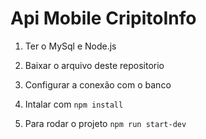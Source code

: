 # Api Mobile CripitoInfo


1. Ter o MySql e Node.js

2. Baixar o arquivo deste repositorio

3. Configurar a conexão com o banco

4. Intalar com `npm install`

5. Para rodar o projeto `npm run start-dev`
